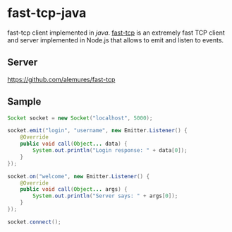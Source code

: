 fast-tcp-java
===
fast-tcp client implemented in *java*. [fast-tcp](https://github.com/alemures/fast-tcp) is an extremely fast TCP client and server implemented in Node.js that allows to emit and listen to events.

## Server
https://github.com/alemures/fast-tcp

## Sample
```java
Socket socket = new Socket("localhost", 5000);

socket.emit("login", "username", new Emitter.Listener() {
    @Override
    public void call(Object... data) {
        System.out.println("Login response: " + data[0]);
    }
});

socket.on("welcome", new Emitter.Listener() {
    @Override
    public void call(Object... args) {
        System.out.println("Server says: " + args[0]);
    }
});

socket.connect();
```